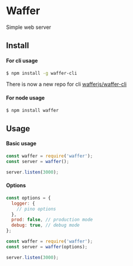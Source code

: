 # Waffer
Simple web server

## Install

#### For cli usage
```sh
$ npm install -g waffer-cli
```

There is now a new repo for cli [wafferjs/waffer-cli](/wafferjs/waffer-cli)

#### For node usage
```sh
$ npm install waffer
```

## Usage

#### Basic usage
```js
const waffer = require('waffer');
const server = waffer();

server.listen(3000);
```

#### Options
```js
const options = {
  logger: {
    // pino options
  },
  prod: false, // production mode
  debug: true, // debug mode
};

const waffer = require('waffer');
const server = waffer(options);

server.listen(3000);
```

